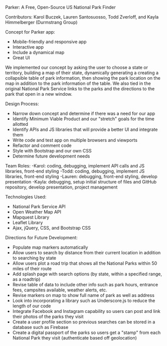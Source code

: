 Parker: A Free, Open-Source US National Park Finder

Contributors: Karol Buczek, Lauren Santosuosso, Todd Zverloff, and Kayla Himmelberger (Durmstrang Group)


Concept for Parker app: 
- Mobile-friendly and responsive app
- Interactive app
- Include a dynamical map
- Great UI

We implemented our concept by asking the user to choose a state or territory, building a map of their state, dynamically generating a creating a collapsible table of park information, then showing the park location on the map in addition to the park information of the table. We also tied in the original National Park Service links to the parks and the directions to the park that open in a new window.


Design Process:
- Narrow down concept and determine if there was a need for our app
- Identify Minimum Viable Product and our "stretch" goals for the time allotted
- Identify APIs and JS libraries that will provide a better UI and integrate them
- Write code and test app on multiple browsers and viewports
- Refactor and comment code
- Style with Bootstrap and our own CSS
- Determine future development needs


Team Roles:
-Karol: coding, debugging, implement API calls and JS libraries, front-end styling
-Todd: coding, debugging, implement JS libraries, front-end styling
-Lauren: debugging, front-end styling, develop presentation
-Kayla: debugging, setup initial structure of files and GitHub repository, develop presentation, project management


Technologies Used:
- National Park Service API
- Open Weather Map API 
- Mapquest Library
- Leaflet Library
- Ajax, jQuery, CSS, and Bootstrap CSS


Directions for Future Development:
- Populate map markers automatically
- Allow users to search by distance from their current location in addition to searching by state
- Allow users plot a road trip that shows all the National Parks within 50 miles of their route
- Add splash page with search options (by state, within a specified range, as a roadtrip)
- Revise table of data to include other info such as park hours, entrance fees, campsites available, weather alerts, etc.
- Revise markers on map to show full name of park as well as address
- Look into incorporating a library such as Underscore.js to reduce the length of our code
- Integrate Facebook and Instagram capability so users can post and link their photos of the parks they visit
- Create a user profile section so previous searches can be stored in a database such as Firebase
- Create a digital passport of the parks so users get a "stamp" from each National Park they visit (authenticate based off geolocation)
